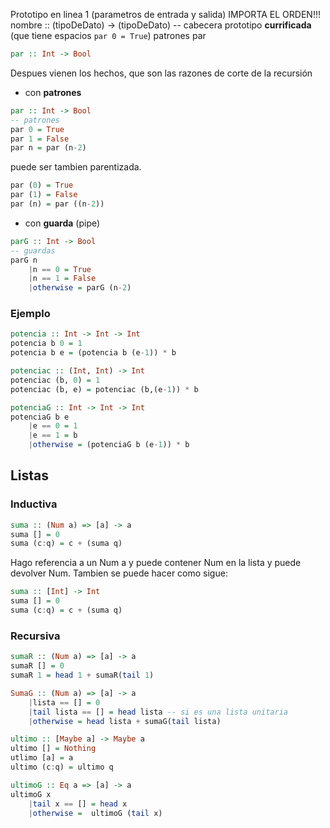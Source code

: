 Prototipo en linea 1 (parametros de entrada y salida)
IMPORTA EL ORDEN!!!
nombre :: (tipoDeDato) -> (tipoDeDato) -- cabecera prototipo **currificada** (que tiene espacios `par 0 = True`) patrones par
``` Haskell
par :: Int -> Bool
```

Despues vienen los hechos, que son las razones de corte de la recursión
- con **patrones**
```Haskell
par :: Int -> Bool
-- patrones
par 0 = True
par 1 = False
par n = par (n-2)
```
puede ser tambien parentizada.
```Haskell
par (0) = True
par (1) = False
par (n) = par ((n-2))
```

- con **guarda** (pipe)
```Haskell
parG :: Int -> Bool
-- guardas
parG n
	|n == 0 = True
	|n == 1 = False
	|otherwise = parG (n-2)
```

### Ejemplo
```Haskell
potencia :: Int -> Int -> Int
potencia b 0 = 1
potencia b e = (potencia b (e-1)) * b
```

```Haskell
potenciac :: (Int, Int) -> Int
potenciac (b, 0) = 1
potenciac (b, e) = potenciac (b,(e-1)) * b
```

```Haskell
potenciaG :: Int -> Int -> Int
potenciaG b e
	|e == 0 = 1
	|e == 1 = b
	|otherwise = (potenciaG b (e-1)) * b
```

## Listas
### Inductiva
```Haskell
suma :: (Num a) => [a] -> a
suma [] = 0
suma (c:q) = c + (suma q)
```
Hago referencia a un Num a y puede contener Num en la lista y puede devolver Num. Tambien se puede hacer como sigue:
```Haskell
suma :: [Int] -> Int
suma [] = 0
suma (c:q) = c + (suma q)
```
### Recursiva
```Haskell
sumaR :: (Num a) => [a] -> a
sumaR [] = 0
sumaR 1 = head 1 + sumaR(tail 1)
```

```Haskell
SumaG :: (Num a) => [a] -> a
	|lista == [] = 0
	|tail lista == [] = head lista -- si es una lista unitaria
	|otherwise = head lista + sumaG(tail lista)
```

```Haskell
ultimo :: [Maybe a] -> Maybe a
ultimo [] = Nothing
utlimo [a] = a
ultimo (c:q) = ultimo q
```

```Haskell
ultimoG :: Eq a => [a] -> a
ultimoG x
	|tail x == [] = head x
	|otherwise =  ultimoG (tail x)
```

